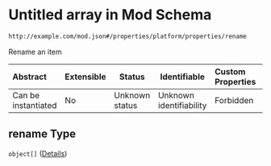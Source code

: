 # Untitled array in Mod Schema

```txt
http://example.com/mod.json#/properties/platform/properties/rename
```

Rename an item


| Abstract            | Extensible | Status         | Identifiable            | Custom Properties | Additional Properties | Access Restrictions | Defined In                                                                 |
| :------------------ | ---------- | -------------- | ----------------------- | :---------------- | --------------------- | ------------------- | -------------------------------------------------------------------------- |
| Can be instantiated | No         | Unknown status | Unknown identifiability | Forbidden         | Allowed               | none                | [generic.schema.json\*](../out/generic.schema.json "open original schema") |

## rename Type

`object[]` ([Details](generic-properties-platform-properties-rename-items.md))

